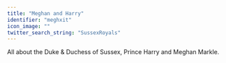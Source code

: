 ```yaml
---
title: "Meghan and Harry"
identifier: "meghxit"
icon_image: ""
twitter_search_string: "SussexRoyals"
---
```

All about the Duke & Duchess of Sussex, Prince Harry and Meghan Markle.